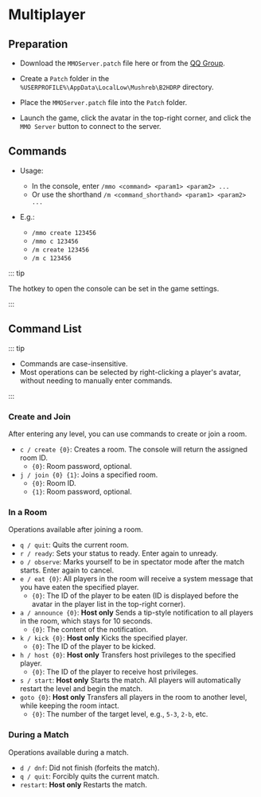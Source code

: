 <script setup>

import { withBase } from 'vitepress'

</script>

# Multiplayer

## Preparation

- Download the <a :href="withBase('/patches/release/MMOServer.patch')" download>`MMOServer.patch`</a> file here or from the [QQ Group](https://qm.qq.com/q/2mIPnK8JIk).

- Create a `Patch` folder in the `%USERPROFILE%\AppData\LocalLow\Mushreb\B2HDRP` directory.
- Place the `MMOServer.patch` file into the `Patch` folder.
- Launch the game, click the avatar in the top-right corner, and click the `MMO Server` button to connect to the server.

## Commands

- Usage:

  - In the console, enter `/mmo <command> <param1> <param2> ...`
  - Or use the shorthand `/m <command_shorthand> <param1> <param2> ...`

- E.g.:
  - `/mmo create 123456`
  - `/mmo c 123456`
  - `/m create 123456`
  - `/m c 123456`

::: tip

The hotkey to open the console can be set in the game settings.

:::

## Command List

::: tip

- Commands are case-insensitive.
- Most operations can be selected by right-clicking a player's avatar, without needing to manually enter commands.

:::

### Create and Join

After entering any level, you can use commands to create or join a room.

- `c / create {0}`: Creates a room. The console will return the assigned room ID.
  - `{0}`: Room password, optional.
- `j / join {0} {1}`: Joins a specified room.
  - `{0}`: Room ID.
  - `{1}`: Room password, optional.

### In a Room

Operations available after joining a room.

- `q / quit`: Quits the current room.
- `r / ready`: Sets your status to ready. Enter again to unready.
- `o / observe`: Marks yourself to be in spectator mode after the match starts. Enter again to cancel.
- `e / eat {0}`: All players in the room will receive a system message that you have eaten the specified player.
  - `{0}`: The ID of the player to be eaten (ID is displayed before the avatar in the player list in the top-right corner).
- `a / announce {0}`: <span class="text-red">**Host only**</span> Sends a tip-style notification to all players in the room, which stays for 10 seconds.
  - `{0}`: The content of the notification.
- `k / kick {0}`: <span class="text-red">**Host only**</span> Kicks the specified player.
  - `{0}`: The ID of the player to be kicked.
- `h / host {0}`: <span class="text-red">**Host only**</span> Transfers host privileges to the specified player.
  - `{0}`: The ID of the player to receive host privileges.
- `s / start`: <span class="text-red">**Host only**</span> Starts the match. All players will automatically restart the level and begin the match.
- `goto {0}`: <span class="text-red">**Host only**</span> Transfers all players in the room to another level, while keeping the room intact.
  - `{0}`: The number of the target level, e.g., `5-3`, `2-b`, etc.

### During a Match

Operations available during a match.

- `d / dnf`: Did not finish (forfeits the match).
- `q / quit`: Forcibly quits the current match.
- `restart`: <span class="text-red">**Host only**</span> Restarts the match.
